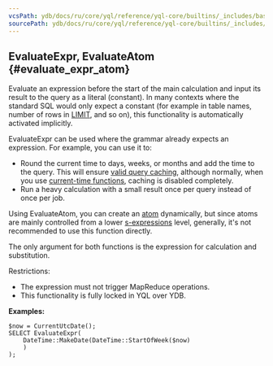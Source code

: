 ```yaml
---
vcsPath: ydb/docs/ru/core/yql/reference/yql-core/builtins/_includes/basic/evaluate_expr_atom.md
sourcePath: ydb/docs/ru/core/yql/reference/yql-core/builtins/_includes/basic/evaluate_expr_atom.md
---
```

## EvaluateExpr, EvaluateAtom {#evaluate_expr_atom}

Evaluate an expression before the start of the main calculation and input its result to the query as a literal (constant). In many contexts where the standard SQL would only expect a constant (for example in table names, number of rows in [LIMIT](../../../syntax/select.md#limit), and so on), this functionality is automatically activated implicitly.

EvaluateExpr can be used where the grammar already expects an expression. For example, you can use it to:

* Round the current time to days, weeks, or months and add the time to the query. This will ensure [valid query caching](../../../syntax/pragma.md#yt.querycachemode), although normally, when you use [current-time functions](#currentutcdate), caching is disabled completely.
* Run a heavy calculation with a small result once per query instead of once per job.

Using EvaluateAtom, you can create an [atom](../../../types/special.md) dynamically, but since atoms are mainly controlled from a lower [s-expressions](/docs/s_expressions/functions) level, generally, it's not recommended to use this function directly.

The only argument for both functions is the expression for calculation and substitution.

Restrictions:

* The expression must not trigger MapReduce operations.
* This functionality is fully locked in YQL over YDB.

**Examples:**
```yql
$now = CurrentUtcDate();
SELECT EvaluateExpr(
    DateTime::MakeDate(DateTime::StartOfWeek($now)
    )
);
```
